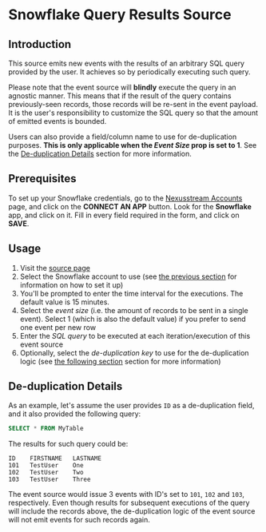 # Snowflake Query Results Source

## Introduction

This source emits new events with the results of an arbitrary SQL query provided
by the user. It achieves so by periodically executing such query.

Please note that the event source will **blindly** execute the query in an
agnostic manner. This means that if the result of the query contains
previously-seen records, those records will be re-sent in the event payload. It
is the user's responsibility to customize the SQL query so that the amount of
emitted events is bounded.

Users can also provide a field/column name to use for de-duplication purposes.
**This is only applicable when the _Event Size_ prop is set to 1**. See the
[De-duplication Details](#de-duplication-details) section for more information.

## Prerequisites

To set up your Snowflake credentials, go to the [Nexusstream
Accounts](https://khulnasoft.com/accounts) page, and click on the **CONNECT AN
APP** button. Look for the **Snowflake** app, and click on it. Fill in every
field required in the form, and click on **SAVE**.

## Usage

1. Visit the [source
   page](https://khulnasoft.com/sources/new?key=snowflake-query-results)
2. Select the Snowflake account to use (see [the previous
   section](#prerequisites) for information on how to set it up)
3. You'll be prompted to enter the time interval for the executions. The default
   value is 15 minutes.
4. Select the _event size_ (i.e. the amount of records to be sent in a single
   event). Select 1 (which is also the default value) if you prefer to send one
   event per new row
5. Enter the _SQL query_ to be executed at each iteration/execution of this
   event source
6. Optionally, select the _de-duplication key_ to use for the de-duplication
   logic (see [the following section](#de-duplication-details) section for more
   information)

## De-duplication Details

As an example, let's assume the user provides `ID` as a de-duplication field,
and it also provided the following query:

```sql
SELECT * FROM MyTable
```

The results for such query could be:

```csv
ID    FIRSTNAME   LASTNAME
101   TestUser    One
102   TestUser    Two
103   TestUser    Three
```

The event source would issue 3 events with ID's set to `101`, `102` and `103`,
respectively. Even though results for subsequent executions of the query will
include the records above, the de-duplication logic of the event source will not
emit events for such records again.
